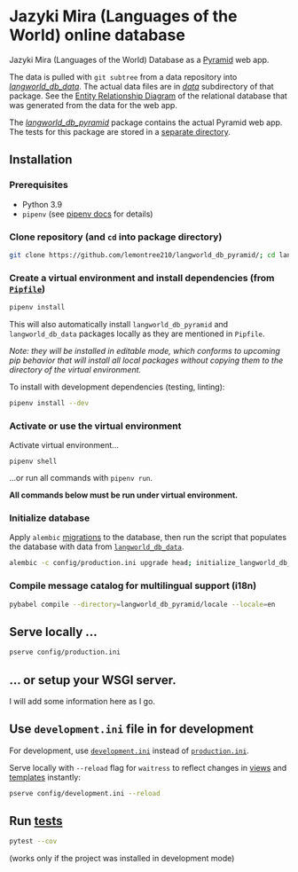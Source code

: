# Jazyki Mira (Languages of the World) online database

Jazyki Mira (Languages of the World) Database as a [Pyramid](https://trypyramid.com/) web app.

The data is pulled with `git subtree` from a
data repository into [*langworld_db_data*](langworld_db_data). The actual data files are in [*data*](langworld_db_data/data) subdirectory of that package.
See the [Entity Relationship Diagram](langworld_db_pyramid/dbutils/erd.png) of the relational database that was generated from the data for the web app.

The [*langworld_db_pyramid*](langworld_db_pyramid)
package contains the actual Pyramid web app. The tests
for this package are stored in a [separate directory](tests).

## Installation

### Prerequisites
- Python 3.9
- `pipenv` (see [pipenv docs](https://pipenv-fork.readthedocs.io/en/latest/install.html#installing-pipenv) for details)

### Clone repository (and `cd` into package directory)

```bash
git clone https://github.com/lemontree210/langworld_db_pyramid/; cd langworld_db_pyramid
```

### Create a virtual environment and install dependencies (from [`Pipfile`](Pipfile))

```bash
pipenv install
```

This will also automatically install `langworld_db_pyramid`  and `langworld_db_data` packages locally as they are mentioned in `Pipfile`. 

_Note: they will be installed in editable mode, which conforms to upcoming pip behavior that will install all local packages without copying them to the directory of the virtual environment._

To install with development dependencies (testing, linting):

```bash
pipenv install --dev
```

### Activate or use the virtual environment

Activate virtual environment...

```
pipenv shell
```

...or run all commands with `pipenv run`.


**All commands below must be run under virtual environment.**

### Initialize database

Apply `alembic` [migrations](langworld_db_pyramid/alembic/versions) to the database, then run the script that populates the database with data from [`langworld_db_data`](langworld_db_data).

```bash
alembic -c config/production.ini upgrade head; initialize_langworld_db_pyramid_db config/production.ini
```

### Compile message catalog for multilingual support (i18n)

```bash
pybabel compile --directory=langworld_db_pyramid/locale --locale=en
```

## Serve locally ...
```bash
pserve config/production.ini
```

## ... or setup your WSGI server.

I will add some information here as I go.

## Use `development.ini` file in for development

For development, use [`development.ini`](config/development.ini) instead of [`production.ini`](config/production.ini).

Serve locally with `--reload` flag for `waitress` to reflect changes in [views](langworld_db_pyramid/views) and [templates](langworld_db_pyramid/templates) instantly:

```bash
pserve config/development.ini --reload
```

## Run [tests](tests)

```bash
pytest --cov
```
(works only if the project was installed in development mode)